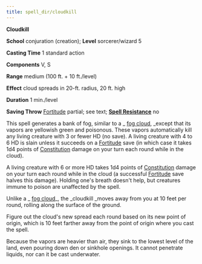 ```yaml
---
title: spell_dir/cloudkill
---
```

 **Cloudkill**

**School** conjuration (creation); **Level** sorcerer/wizard 5

**Casting Time** 1 standard action

**Components** V, S

**Range** medium (100 ft. + 10 ft./level)

**Effect** cloud spreads in 20-ft. radius, 20 ft. high

**Duration** 1 min./level

**Saving Throw** [Fortitude](../combat#_fortitude) partial; see text; **[Spell Resistance](../glossary#_spell-resistance)** no

This spell generates a bank of fog, similar to a _ [fog cloud](fogCloud), _except that its vapors are yellowish green and poisonous. These vapors automatically kill any living creature with 3 or fewer HD (no save). A living creature with 4 to 6 HD is slain unless it succeeds on a [Fortitude](../combat#_fortitude) save (in which case it takes 1d4 points of [Constitution](../gettingStarted#_constitution) damage on your turn each round while in the cloud).

A living creature with 6 or more HD takes 1d4 points of [Constitution](../gettingStarted#_constitution) damage on your turn each round while in the cloud (a successful [Fortitude](../combat#_fortitude) save halves this damage). Holding one's breath doesn't help, but creatures immune to poison are unaffected by the spell.

Unlike a _ [fog cloud](fogCloud)_, the _cloudkill _moves away from you at 10 feet per round, rolling along the surface of the ground.

Figure out the cloud's new spread each round based on its new point of origin, which is 10 feet farther away from the point of origin where you cast the spell.

Because the vapors are heavier than air, they sink to the lowest level of the land, even pouring down den or sinkhole openings. It cannot penetrate liquids, nor can it be cast underwater.

